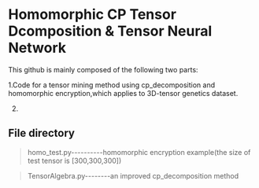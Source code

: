 # Homomorphic CP Tensor Dcomposition & Tensor Neural Network 

This github is mainly composed of the following two parts:

1.Code for a tensor mining method using cp_decomposition and homomorphic encryption,which applies to 3D-tensor genetics dataset.

2.

## File directory
>homo_test.py----------homomorphic encryption example(the size of test tensor is [300,300,300])

>TensorAlgebra.py--------an improved cp_decomposition method

